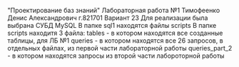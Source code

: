 "Проектирование баз знаний"
Лабораторная работа №1
Тимофеенко Денис Александрович г.821701 Вариант 23
Для реализации была выбрана СУБД MySQL
В папке sql1 находятся файлы scripts
В папке scripts находитя 3 файла:
tables - в котором находятся все созданные таблицы, для ЛБ №1
queries - в котором находятся все 26 запросов, в отдельных файлах, из первой части лабораторной работы
queries_part_2 - в котором находятся запросы из второй части лабороторной работы
